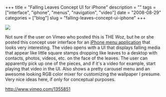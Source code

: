 +++
title = "Falling Leaves Concept UI for iPhone"
description = ""
tags = ["interface", "iphone", "menus", "navigation", "video"]
date = "2008-08-29"
categories = ["blog"]
slug = "falling-leaves-concept-ui-iphone"
+++



  <div class="notebook-screenshot"><a href="http://www.vimeo.com/1355851"><img src="//media.konigi.com/bluga/wt48b838e296514.jpg"/></a></div><p>Not sure if the user on Vimeo who posted this is THE Woz, but he or she posted this concept user interface for an <a href="http://www.vimeo.com/1355851">iPhone menu application</a> that looks very interesting. The video opens with a UI that displays falling media that appear like little square stamps dropping like leaves to a desktop with contacts, photos, videos, etc. on the face of the leaves. The user can apparently pick up one of the pieces, and if it's a video for example, start playing that video in the UI. Also shows a pretty carousel menu and an awesome looking RGB color mixer for customizing the wallpaper I presume. Very nice ideas here, if only for conceptual purposes.</p>
    
  <a href="http://www.vimeo.com/1355851">http://www.vimeo.com/1355851</a>
